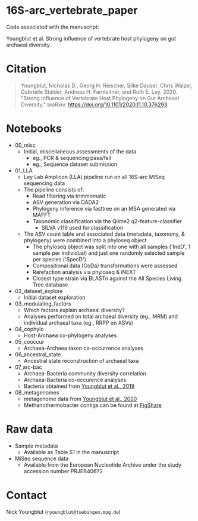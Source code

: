 16S-arc_vertebrate_paper
========================

Code associated with the manuscript:

Youngblut et al. Strong influence of vertebrate host phylogeny on gut archaeal diversity.

# Citation

> Youngblut, Nicholas D., Georg H. Reischer, Silke Dauser, Chris Walzer, Gabrielle Stalder, Andreas H. Farnleitner, and Ruth E. Ley. 2020. "Strong Influence of Vertebrate Host Phylogeny on Gut Archaeal Diversity." bioRxiv. https://doi.org/10.1101/2020.11.10.376293.

# Notebooks

* 00_misc
  * Initial, miscellaneous assessments of the data
    * eg., PCR & sequencing pass/fail
    * eg., Sequence dataset submission
* 01_LLA
  * Ley Lab Amplicon (LLA) pipeline run on all 16S-arc MiSeq sequencing data
  * The pipeline consists of:
    * Read filtering via trimmomatic
    * ASV generation via DADA2   
    * Phylogeny inference via fasttree on an MSA generated via MAFFT
    * Taxonomic classification via the Qiime2 q2-feature-classifier
      * SILVA v119 used for classification
  * The ASV count table and associated data (metadata, taxonomy, & phylogeny)
    were combined into a phyloseq object
    * The phyloseq object was split into one with all samples ('IndD', 1 sample per individual)
      and just one randomly selected sample per species ('SpecD')
    * Compositional data (CoDa) transformations were assessed
    * Rarefaction analysis via phyloseq & iNEXT
    * Closest type strain via BLASTn against the All Species Living Tree database
* 02_dataset_explore
  * Initial dataset exploration
* 03_modulating_factors
  * Which factors explain archaeal diversity?
  * Analyses performed on total archaeal diversity (eg., MRM) and individual archaeal taxa
    (eg., RRPP on ASVs)
* 04_cophylo
  * Host-Archaea co-phylogeny analyses
* 05_cooccur
  * Archaea-Archaea taxon co-occurrence analyses
* 06_ancestral_state
  * Ancestral state reconstruction of archaeal taxa
* 07_arc-bac
  * Archaea-Bacteria community diversity correlation
  * Archaea-Bacteria co-occurence analyses
  * Bacteria obtained from [Youngblut et al., 2019](https://doi.org/10.1038/s41467-019-10191-3)
* 08_metagenomes
  * metagenome data from [Youngblut et al., 2020](https://pubmed.ncbi.nlm.nih.gov/33144315/)
  * Methanothermobacter contigs can be found at [FigShare](https://figshare.com/s/4c6ceb4ba8be4bab659f)

# Raw data

* Sample metadata
  * Available as Table S1 in the manuscript
* MiSeq sequence data
  * Available from the European Nucleotide Archive under the study accession number PRJEB40672

# Contact

Nick Youngblut (`nyoungblut@tuebingen.mpg.de`) 